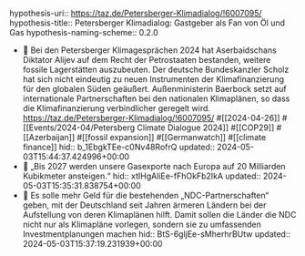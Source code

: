 hypothesis-uri:: https://taz.de/Petersberger-Klimadialog/!6007095/
hypothesis-title:: Petersberger Klimadialog: Gastgeber als Fan von Öl und Gas
hypothesis-naming-scheme:: 0.2.0

- 📝 Bei den Petersberger Klimagesprächen 2024 hat Aserbaidschans Diktator Alijev auf dem Recht der Petrostaaten bestanden, weitere fossile Lagerstätten auszubeuten. Der deutsche Bundeskanzler Scholz hat sich nicht eindeutig zu neuen Instrumenten der Klimafinanzierung für den globalen Süden geäußert. Außenministerin Baerbock setzt auf internationale Partnerschaften bei den nationalen Klimaplänen, so dass die Klimafinanzierung verbindlicher geregelt wird. https://taz.de/Petersberger-Klimadialog/!6007095/ #[[2024-04-26]] #[[Events/2024-04/Petersberg Climate Dialogue 2024]] #[[COP29]] #[[Azerbaijan]] #[[fossil expansion]] #[[Germanwatch]] #[[climate finance]]
  hid:: b_1EbgkTEe-c0Nv48RofrQ
  updated:: 2024-05-03T15:44:37.424996+00:00
- 📌 „Bis 2027 werden unsere Gasexporte nach Europa auf 20 Milliarden Kubikmeter ansteigen.“
  hid:: xtIHgAliEe-fFhOkFb2IkA
  updated:: 2024-05-03T15:35:31.838754+00:00
- 📌 Es solle mehr Geld für die bestehenden „NDC-Partnerschaften“ geben, mit der Deutschland seit Jahren ärmeren Ländern bei der Aufstellung von deren Klimaplänen hilft. Damit sollen die Länder die NDC nicht nur als Klimapläne vorlegen, sondern sie zu umfassenden Investmentplanungen machen
  hid:: BtS-6gljEe-sMherhrBUtw
  updated:: 2024-05-03T15:37:19.231939+00:00